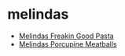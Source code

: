 # melindas

 * [Melindas Freakin Good Pasta](../../index/m/melindas-freakin-good-pasta.json)
 * [Melindas Porcupine Meatballs](../../index/m/melindas-porcupine-meatballs.json)
